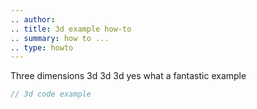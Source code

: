 ```yaml
---
.. author: 
.. title: 3d example how-to
.. summary: how to ...
.. type: howto
---
```



Three dimensions 3d 3d 3d yes what a fantastic example
    
```cpp
// 3d code example
```